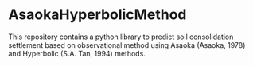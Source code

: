 # AsaokaHyperbolicMethod
This repository contains a python library to predict soil consolidation settlement based on observational method using Asaoka (Asaoka, 1978) and Hyperbolic (S.A. Tan, 1994) methods.
